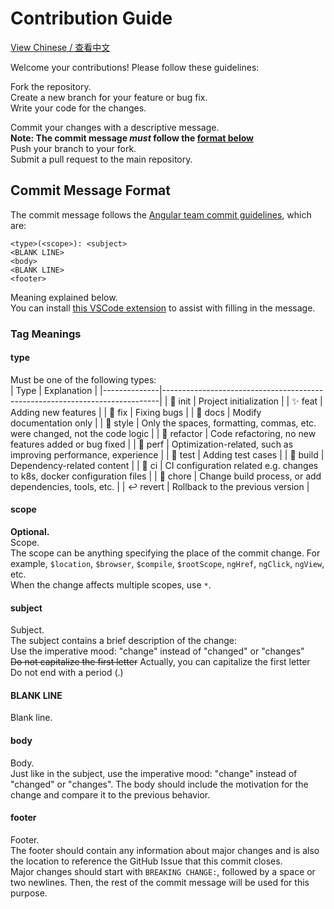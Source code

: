 # Contribution Guide

[View Chinese / 查看中文](./docs/CONTRIBUTING.zh-CN.md)

Welcome your contributions! Please follow these guidelines:  

Fork the repository.  
Create a new branch for your feature or bug fix.  
Write your code for the changes.  
<!-- Use [Prettier](https://prettier.io) to format your code.   -->
Commit your changes with a descriptive message.  
**Note: The commit message _must_ follow the [format below](#commit-message-format)**  
Push your branch to your fork.  
Submit a pull request to the main repository.  

## Commit Message Format

The commit message follows the [Angular team commit guidelines](https://github.com/angular/angular.js/blob/master/DEVELOPERS.md#-git-commit-guidelines), which are:  

```
<type>(<scope>): <subject>
<BLANK LINE>
<body>
<BLANK LINE>
<footer>
```

Meaning explained below.  
You can install [this VSCode extension](https://marketplace.visualstudio.com/items?itemName=redjue.git-commit-plugin) to assist with filling in the message.  

### Tag Meanings

#### type

Must be one of the following types:  
|     Type     |                                 Explanation                                 |
|--------------|-----------------------------------------------------------------------------|
| 🎉 init     | Project initialization                                                      |
| ✨ feat     | Adding new features                                                         |
| 🐞 fix      | Fixing bugs                                                                 |
| 📃 docs     | Modify documentation only                                                   |
| 🌈 style    | Only the spaces, formatting, commas, etc. were changed, not the code logic  |
| 🦄 refactor | Code refactoring, no new features added or bug fixed                        |
| 🎈 perf     | Optimization-related, such as improving performance, experience             |
| 🧪 test     | Adding test cases                                                           |
| 🔧 build    | Dependency-related content                                                  |
| 🐎 ci       | CI configuration related e.g. changes to k8s, docker configuration files    |
| 🐳 chore    | Change build process, or add dependencies, tools, etc.                      |
| ↩ revert    | Rollback to the previous version                                            |

#### scope
**Optional.**  
Scope.  
The scope can be anything specifying the place of the commit change. For example, `$location`, `$browser`, `$compile`, `$rootScope`, `ngHref`, `ngClick`, `ngView`, etc.  
When the change affects multiple scopes, use `*`.  

#### subject
Subject.  
The subject contains a brief description of the change:  
Use the imperative mood: "change" instead of "changed" or "changes"  
~~Do not capitalize the first letter~~ Actually, you can capitalize the first letter  
Do not end with a period (.)  

#### BLANK LINE
Blank line.  

#### body
Body.  
Just like in the subject, use the imperative mood: "change" instead of "changed" or "changes". The body should include the motivation for the change and compare it to the previous behavior.  

#### footer
Footer.  
The footer should contain any information about major changes and is also the location to reference the GitHub Issue that this commit closes.  
Major changes should start with `BREAKING CHANGE:`, followed by a space or two newlines. Then, the rest of the commit message will be used for this purpose.  